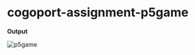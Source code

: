 # cogoport-assignment-p5game
**Output** 

![p5game](https://github.com/pandaanwesh33/cogoport-assignment-p5game/assets/30516780/effc7830-7096-4c6d-9d69-8a2c95198e77)
